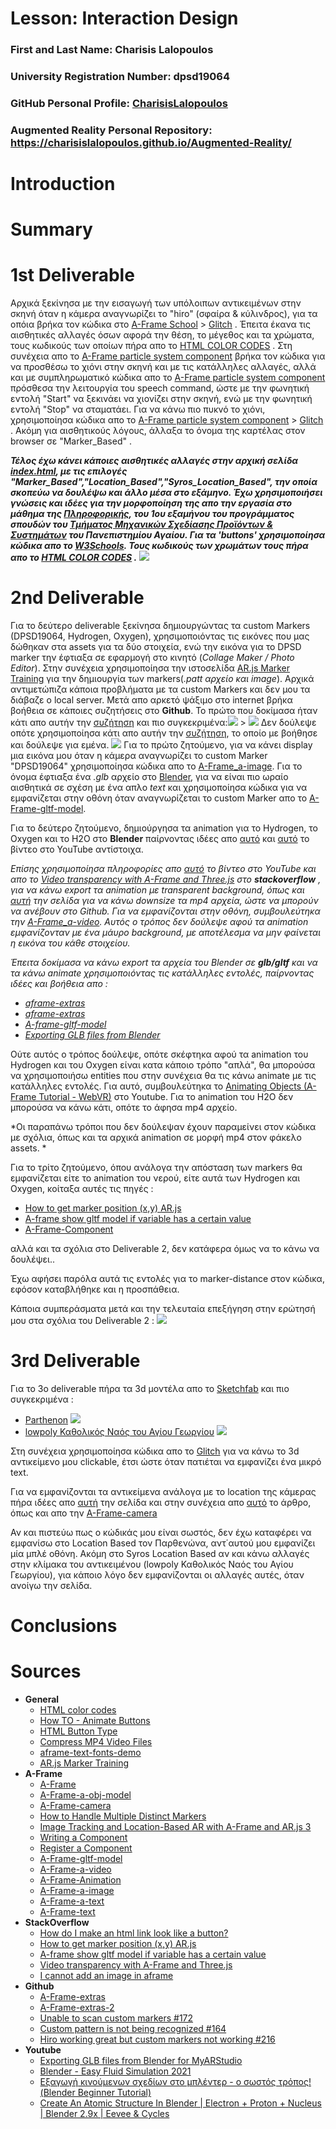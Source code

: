 # Lesson: Interaction Design

### First and Last Name: Charisis Lalopoulos
### University Registration Number: dpsd19064
### GitHub Personal Profile: [CharisisLalopoulos](https://github.com/CharisisLalopoulos)
### Augmented Reality Personal Repository: https://charisislalopoulos.github.io/Augmented-Reality/

# Introduction

# Summary


# 1st Deliverable
Αρχικά ξεκίνησα με την εισαγωγή των υπόλοιπων αντικειμένων στην σκηνή όταν η κάμερα αναγνωρίζει το "hiro" (σφαίρα & κύλινδρος), για τα οπόια βρήκα τον κώδικα στο [A-Frame School](https://aframe.io/aframe-school/#/4/1) > [Glitch](https://glitch.com/~aframe-school-position) . Έπειτα έκανα τις αισθητικές αλλαγές όσων αφορά την θέση, το μέγεθος και τα χρώματα, τους κωδικούς των οποίων πήρα απο το [HTML COLOR CODES](https://htmlcolorcodes.com/) . Στη συνέχεια απο το [A-Frame particle system component](https://www.npmjs.com/package/aframe-particle-system-component) βρήκα τον κώδικα για να προσθέσω το χιόνι στην σκηνή και με τις κατάλληλες αλλαγές, αλλά και με συμπληρωματικό κώδικα απο το [A-Frame particle system component](https://www.npmjs.com/package/aframe-speech-command-component) πρόσθεσα την λειτουργία του speech command, ώστε με την φωνητική εντολή "Start" να ξεκινάει να χιονίζει στην σκηνή, ενώ με την φωνητική εντολή "Stop" να σταματάει. Για να κάνω πιο πυκνό το χιόνι, χρησιμοποίησα κώδικα απο το [A-Frame particle system component](https://aframe.io/aframe-school/#/8) > [Glitch](https://glitch.com/~aframe-school-registry) . Ακόμη για αισθητικούς λόγους, άλλαξα το όνομα της καρτέλας στον browser σε "Marker_Based" . 

***Τέλος έχω κάνει κάποιες αισθητικές αλλαγές στην αρχική σελίδα [index.html](https://charisislalopoulos.github.io/Augmented-Reality/), με τις επιλογές "Marker_Based","Location_Based","Syros_Location_Based", την οποία σκοπεύω να δουλέψω και άλλο μέσα στο εξάμηνο. Έχω χρησιμοποιήσει γνώσεις και ιδέες για την μορφοποίηση της απο την εργασία στο μάθημα της [Πληροφορικής](https://www.syros.aegean.gr/el/spoydes/proptychiakes-spoydes/courses/pliroforiki), του 1ου εξαμήνου του προγράμματος σπουδών του [Τμήματος Μηχανικών Σχεδίασης Προϊόντων & Συστημάτων](https://www.syros.aegean.gr/el) του Πανεπιστημίου Αγαίου. Για τα 'buttons' χρησιμοποίησα κώδικα απο το [W3Schools](https://www.w3schools.com/howto/howto_css_animate_buttons.asp). Τους κωδικούς των χρωμάτων τους πήρα απο το [HTML COLOR CODES](https://htmlcolorcodes.com/) .*** ![](Report_images/ri4.png)

# 2nd Deliverable
Για το δεύτερο deliverable ξεκίνησα δημιουργώντας τα custom Markers (DPSD19064, Hydrogen, Oxygen), χρησιμοποιόντας τις εικόνες που μας δώθηκαν στα assets για τα δύο στοιχεία, ενώ την εικόνα για το DPSD marker την έφτιαξα σε εφαρμογή στο κινητό (*Collage Maker / Photo Editor*). Στην συνέχεια χρησιμοποίησα την ιστοσελίδα [AR.js Marker Training](https://jeromeetienne.github.io/AR.js/three.js/examples/marker-training/examples/generator.html) για την δημιουργία των markers(*.patt αρχείο και image*). Αρχικά αντιμετώπιζα κάποια προβλήματα με τα custom Markers και δεν μου τα διάβαζε ο local server. Μετά απο αρκετό ψάξιμο στο internet βρήκα βοήθεια σε κάποιες συζητήσεις στο **Github**. Το πρώτο που δοκίμασα ήταν κάτι απο αυτήν την [συζήτηση](https://github.com/jeromeetienne/AR.js/issues/172) και πιο συγκεκριμένα:![](Report_images/ri2.png) > ![](Report_images/ri3.png) Δεν δούλεψε οπότε χρησιμοποίησα κάτι απο αυτήν την [συζήτηση](https://github.com/jeromeetienne/AR.js/issues/164), το οποίο με βοήθησε και δούλεψε για εμένα. ![](Report_images/ri1.png) Για το πρώτο ζητούμενο, για να κάνει display μια εικόνα μου όταν η κάμερα αναγνωρίζει το custom Marker "DPSD19064" χρησιμοποίησα κώδικα απο το [A-Frame_a-image](https://aframe.io/docs/1.3.0/primitives/a-image.html#example). Για το όνομα έφτιαξα ένα *.glb* αρχείο στο [Blender](https://www.blender.org/), για να είναι πιο ωραίο αισθητικά σε σχέση με ένα απλο *text* και χρησιμοποίησα κώδικα για να εμφανίζεται στην οθόνη όταν αναγνωρίζεται το custom Marker απο το [A-Frame-gltf-model](https://aframe.io/docs/1.3.0/components/gltf-model.html#using-animations). 

Για το δεύτερο ζητούμενο, δημιούργησα τα animation για το Hydrogen, το Oxygen και το H2O στο **Blender** παίρνοντας ιδέες απο [αυτό](https://www.youtube.com/watch?v=qTcKajGJyes) και [αυτό](https://www.youtube.com/watch?v=fsdZdAvqpYk) το βίντεο στο YouTube αντίστοιχα.

*Επίσης χρησιμοποίησα πληροφορίες απο [αυτό](https://www.youtube.com/watch?v=UH-zqJ2Jx64) το βίντεο στο YouTube και απο το [Video transparency with A-Frame and Three.js](https://stackoverflow.com/questions/59534193/video-transparency-with-a-frame-and-three-js) στο **stackoverflow** , για να κάνω export τα animation με transparent background, όπως και [αυτή](https://www.mp4compress.com/) την σελίδα για να κάνω downsize τα mp4 αρχεία, ώστε να μπορούν να ανέβουν στο Github. Για να εμφανίζονται στην οθόνη, συμβουλεύτηκα την [A-Frame_a-video](https://aframe.io/docs/1.3.0/primitives/a-video.html). Αυτός ο τρόπος δεν δούλεψε αφού τα animation εμφανίζονταν με ένα μάυρο background, με αποτέλεσμα να μην φαίνεται η εικόνα του κάθε στοιχείου.*

*Έπειτα δοκίμασα να κάνω export τα αρχεία του Blender σε **glb/gltf** και να τα κάνω animate χρησιμοποιόντας τις κατάλληλες εντολές, παίρνοντας ιδέες και βοήθεια απο :*
- *[aframe-extras](https://github.com/n5ro/aframe-extras)*
- *[aframe-extras](https://github.com/n5ro/aframe-extras/tree/master/src/loaders#animation)*
- *[A-frame-gltf-model](https://aframe.io/docs/1.3.0/components/gltf-model.html)*
- *[Exporting GLB files from Blender](https://www.youtube.com/watch?v=EtlUF3NuaT0)*

Ούτε αυτός ο τρόπος δούλεψε, οπότε σκέφτηκα αφού τα animation του Hydrogen και του Oxygen είναι κατα κάποιο τρόπο "απλά", θα μπορούσα να χρησιμοποιήσω entities που στην συνέχεια θα τις κάνω animate με τις κατάλληλες εντολές. Για αυτό, συμβουλεύτηκα το [Animating Objects (A-Frame Tutorial - WebVR)](https://www.youtube.com/watch?v=p3mNNZ356Ko&t=342s) στο Youtube. Για το animation του Η2Ο δεν μπορούσα να κάνω κάτι, οπότε το άφησα mp4 αρχείο.

*Οι παραπάνω τρόποι που δεν δούλεψαν έχουν παραμείνει στον κώδικα με σχόλια, όπως και τα αρχικά animation σε μορφή mp4 στον φάκελο assets. *

Για το τρίτο ζητούμενο, όπου ανάλογα την απόσταση των markers θα εμφανίζεται είτε το animation του νερού, είτε αυτά των Hydrogen και Oxygen, κοίταξα αυτές τις πηγές :
- [How to get marker position (x,y) AR.js](https://stackoverflow.com/questions/61239107/how-to-get-marker-position-x-y-ar-js)
- [A-frame show gltf model if variable has a certain value](https://stackoverflow.com/questions/67578125/a-frame-show-gltf-model-if-variable-has-a-certain-value)
- [A-Frame-Component](https://aframe.io/docs/1.3.0/core/component.html#register-a-component)

αλλά και τα σχόλια στο Deliverable 2, δεν κατάφερα όμως να το κάνω να δουλέψει..

Έχω αφήσει παρόλα αυτά τις εντολές για το marker-distance στον κώδικα, εφόσον καταβλήθηκε και η προσπάθεια.

Κάποια συμπεράσματα μετά και την τελευταία επεξήγηση στην ερώτησή μου στα σχόλια του Deliverable 2 : ![](Report_images/ri5.png)


# 3rd Deliverable 
Για το 3ο deliverable πήρα τα 3d μοντέλα απο το [Sketchfab](https://sketchfab.com/feed) και πιο συγκεκριμένα :
- [Parthenon](https://sketchfab.com/3d-models/parthenon-8390c61a76cb48c989ddf975a0a06c8d) ![](Report_images/par.png)
- [lowpoly Καθολικός Ναός του Αγίου Γεωργίου](https://sketchfab.com/3d-models/small-low-poly-church-4d7eff1991454c1480d8fb9faa0534d6) ![](Report_images/chu.png)

Στη συνέχεια χρησιμοποίησα κώδικα απο το [Glitch](https://glitch.com/~salty-partner-1) για να κάνω το 3d αντικείμενο μου clickable, έτσι ώστε όταν πατιέται να εμφανίζει ένα μικρό text.

Για να εμφανίζονται τα αντικείμενα ανάλογα με το location της κάμερας πήρα ιδέες απο [αυτή](https://ar-js-org.github.io/AR.js-Docs/location-based/) την σελίδα και στην συνέχεια απο [αυτό](https://medium.com/chialab-open-source/build-your-location-based-augmented-reality-web-app-c2442e716564) το άρθρο, όπως και απο την [A-Frame-camera](https://aframe.io/docs/0.9.0/components/camera.html#reading-position-or-rotation-of-the-camera)

Αν και πιστεύω πως ο κώδικάς μου είναι σωστός, δεν έχω καταφέρει να εμφανίσω στο Location Based τον Παρθενώνα, αντ΄αυτού μου εμφανίζει μία μπλέ οθόνη.
Ακόμη στο Syros Location Based αν και κάνω αλλαγές στην κλίμακα του αντικειμένου (lowpoly Καθολικός Ναός του Αγίου Γεωργίου), για κάποιο λόγο δεν εμφανίζονται οι αλλαγές αυτές, όταν ανοίγω την σελίδα.

# Conclusions


# Sources
- **General**
  - [HTML color codes](https://htmlcolorcodes.com/)
  - [How TO - Animate Buttons](https://www.w3schools.com/howto/howto_css_animate_buttons.asp)
  - [HTML Button Type](https://www.freecodecamp.org/news/html-button-type-how-to-add-buttons-to-your-website/)
  - [Compress MP4 Video Files](https://www.mp4compress.com/)
  - [aframe-text-fonts-demo](https://glitch.com/~aframe-text-fonts-demo)
  - [AR.js Marker Training](https://jeromeetienne.github.io/AR.js/three.js/examples/marker-training/examples/generator.html)
- **A-Frame**
  - [A-Frame](https://aframe.io/)
  - [A-Frame-a-obj-model](https://aframe.io/docs/1.3.0/primitives/a-obj-model.html)
  - [A-Frame-camera](https://aframe.io/docs/0.9.0/components/camera.html#reading-position-or-rotation-of-the-camera)
  - [How to Handle Multiple Distinct Markers](https://aframe.io/blog/arjs/#how-to-handle-multiple-distinct-markers)
  - [Image Tracking and Location-Based AR with A-Frame and AR.js 3](https://aframe.io/blog/arjs3/)
  - [Writing a Component](https://aframe.io/docs/0.8.0/introduction/writing-a-component.html)
  - [Register a Component](https://aframe.io/docs/1.3.0/core/component.html#register-a-component)
  - [A-Frame-gltf-model](https://aframe.io/docs/1.3.0/components/gltf-model.html)
  - [A-Frame-a-video](https://aframe.io/docs/1.3.0/primitives/a-video.html)
  - [A-Frame-Animation](https://aframe.io/docs/1.3.0/components/animation.html)
  - [A-Frame-a-image](https://aframe.io/docs/1.3.0/primitives/a-image.html#example)
  - [A-Frame-a-text](https://aframe.io/docs/1.3.0/primitives/a-text.html#example)
  - [A-Frame-text](https://aframe.io/docs/1.3.0/components/text.html#fonts2_dejavu)
- **StackOverflow**
  - [How do I make an html link look like a button?](https://stackoverflow.com/questions/710089/how-do-i-make-an-html-link-look-like-a-button)
  - [How to get marker position (x,y) AR.js](https://stackoverflow.com/questions/61239107/how-to-get-marker-position-x-y-ar-js)
  - [A-frame show gltf model if variable has a certain value](https://stackoverflow.com/questions/67578125/a-frame-show-gltf-model-if-variable-has-a-certain-value)
  - [Video transparency with A-Frame and Three.js](https://stackoverflow.com/questions/59534193/video-transparency-with-a-frame-and-three-js)
  - [I cannot add an image in aframe](https://stackoverflow.com/questions/65818826/i-cannot-add-an-image-in-aframe)
- **Github**
  - [A-Frame-extras](https://github.com/n5ro/aframe-extras/tree/master/src/loaders#animation)
  - [A-Frame-extras-2](https://github.com/n5ro/aframe-extras)
  - [Unable to scan custom markers #172](https://github.com/jeromeetienne/AR.js/issues/172)
  - [Custom pattern is not being recognized #164](https://github.com/jeromeetienne/AR.js/issues/164)
  - [Hiro working great but custom markers not working #216](https://github.com/jeromeetienne/AR.js/issues/216)
- **Youtube**
  - [Exporting GLB files from Blender for MyARStudio](https://www.youtube.com/watch?v=EtlUF3NuaT0)
  - [Blender - Easy Fluid Simulation 2021](https://www.youtube.com/watch?v=fsdZdAvqpYk)
  - [Εξαγωγή κινούμενων σχεδίων στο μπλέντερ - ο σωστός τρόπος! (Blender Beginner Tutorial)](https://www.youtube.com/watch?v=UH-zqJ2Jx64)
  - [Create An Atomic Structure In Blender | Electron + Proton + Nucleus | Blender 2.9x | Eevee & Cycles](https://www.youtube.com/watch?v=qTcKajGJyes)

